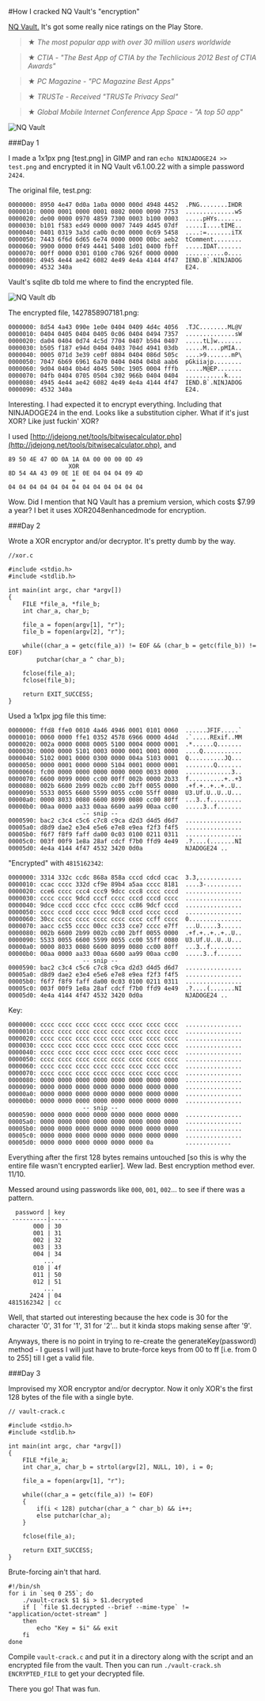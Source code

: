 #How I cracked NQ Vault's "encryption"

[NQ Vault.](https://play.google.com/store/apps/details?id=com.netqin.ps) It's got some really nice ratings on the Play Store.

>★ _The most popular app with over 30 million users worldwide_

>★ _CTIA - "The Best App of CTIA by the Techlicious 2012 Best of CTIA Awards"_

>★ _PC Magazine - "PC Magazine Best Apps"_

>★ _TRUSTe - Received "TRUSTe Privacy Seal"_

>★ _Global Mobile Internet Conference App Space - "A top 50 app"_

![NQ Vault](assets/img/nq-vault.png "NQ Vault")

###Day 1

I made a 1x1px png [test.png] in GIMP and ran `echo NINJADOGE24 >> test.png` and encrypted it in NQ Vault v6.1.00.22 with a simple password `2424`.

The original file, test.png:

    0000000: 8950 4e47 0d0a 1a0a 0000 000d 4948 4452  .PNG........IHDR
    0000010: 0000 0001 0000 0001 0802 0000 0090 7753  ..............wS
    0000020: de00 0000 0970 4859 7300 0003 b100 0003  .....pHYs.......
    0000030: b101 f583 ed49 0000 0007 7449 4d45 07df  .....I....tIME..
    0000040: 0401 0319 3a3d ca0b 0c00 0000 0c69 5458  ....:=.......iTX
    0000050: 7443 6f6d 6d65 6e74 0000 0000 00bc aeb2  tComment........
    0000060: 9900 0000 0f49 4441 5408 1d01 0400 fbff  .....IDAT.......
    0000070: 00ff 0000 0301 0100 c706 926f 0000 0000  ...........o....
    0000080: 4945 4e44 ae42 6082 4e49 4e4a 4144 4f47  IEND.B`.NINJADOG
    0000090: 4532 340a                                E24.

Vault's sqlite db told me where to find the encrypted file.

![NQ Vault db](assets/img/nq-vault-db.png "NQ Vault db")

The encrypted file, 1427858907181.png:

    0000000: 8d54 4a43 090e 1e0e 0404 0409 4d4c 4056  .TJC........ML@V
    0000010: 0404 0405 0404 0405 0c06 0404 0494 7357  ..............sW
    0000020: da04 0404 0d74 4c5d 7704 0407 b504 0407  .....tL]w.......
    0000030: b505 f187 e94d 0404 0403 704d 4941 03db  .....M....pMIA..
    0000040: 0005 071d 3e39 ce0f 0804 0404 086d 505c  ....>9.......mP\
    0000050: 7047 6b69 6961 6a70 0404 0404 04b8 aab6  pGkiiajp........
    0000060: 9d04 0404 0b4d 4045 500c 1905 0004 fffb  .....M@EP.......
    0000070: 04fb 0404 0705 0504 c302 966b 0404 0404  ...........k....
    0000080: 4945 4e44 ae42 6082 4e49 4e4a 4144 4f47  IEND.B`.NINJADOG
    0000090: 4532 340a                                E24.

Interesting. I had expected it to encrypt everything. Including that NINJADOGE24 in the end. Looks like a substitution cipher. What if it's just XOR? Like just fuckin' XOR?

I used [http://jdejong.net/tools/bitwisecalculator.php](http://jdejong.net/tools/bitwisecalculator.php), and

    89 50 4E 47 0D 0A 1A 0A 00 00 00 0D 49
                     XOR
    8D 54 4A 43 09 0E 1E 0E 04 04 04 09 4D
                      =
    04 04 04 04 04 04 04 04 04 04 04 04 04

Wow. Did I mention that NQ Vault has a premium version, which costs $7.99 a year? I bet it uses XOR2048enhancedmode for encryption.

###Day 2

Wrote a XOR encryptor and/or decryptor. It's pretty dumb by the way.

    //xor.c

    #include <stdio.h>
    #include <stdlib.h>

    int main(int argc, char *argv[])
    {
        FILE *file_a, *file_b;
        int char_a, char_b;

        file_a = fopen(argv[1], "r");
        file_b = fopen(argv[2], "r");

        while((char_a = getc(file_a)) != EOF && (char_b = getc(file_b)) != EOF)
            putchar(char_a ^ char_b);

        fclose(file_a);
        fclose(file_b);

        return EXIT_SUCCESS;
    }

Used a 1x1px jpg file this time:

    0000000: ffd8 ffe0 0010 4a46 4946 0001 0101 0060  ......JFIF.....`
    0000010: 0060 0000 ffe1 0352 4578 6966 0000 4d4d  .`.....RExif..MM
    0000020: 002a 0000 0008 0005 5100 0004 0000 0001  .*......Q.......
    0000030: 0000 0000 5101 0003 0000 0001 0001 0000  ....Q...........
    0000040: 5102 0001 0000 0300 0000 004a 5103 0001  Q..........JQ...
    0000050: 0000 0001 0000 0000 5104 0001 0000 0001  ........Q.......
    0000060: fc00 0000 0000 0000 0000 0000 0033 0000  .............3..
    0000070: 6600 0099 0000 cc00 00ff 002b 0000 2b33  f..........+..+3
    0000080: 002b 6600 2b99 002b cc00 2bff 0055 0000  .+f.+..+..+..U..
    0000090: 5533 0055 6600 5599 0055 cc00 55ff 0080  U3.Uf.U..U..U...
    00000a0: 0000 8033 0080 6600 8099 0080 cc00 80ff  ...3..f.........
    00000b0: 00aa 0000 aa33 00aa 6600 aa99 00aa cc00  .....3..f.......
                         -- snip --
    0000590: bac2 c3c4 c5c6 c7c8 c9ca d2d3 d4d5 d6d7  ................
    00005a0: d8d9 dae2 e3e4 e5e6 e7e8 e9ea f2f3 f4f5  ................
    00005b0: f6f7 f8f9 faff da00 0c03 0100 0211 0311  ................
    00005c0: 003f 00f9 1e8a 28af cdcf f7b0 ffd9 4e49  .?....(.......NI
    00005d0: 4e4a 4144 4f47 4532 3420 0d0a            NJADOGE24 ..

"Encrypted" with `4815162342`:

    0000000: 3314 332c ccdc 868a 858a cccd cdcd ccac  3.3,............
    0000010: ccac cccc 332d cf9e 89b4 a5aa cccc 8181  ....3-..........
    0000020: cce6 cccc ccc4 ccc9 9dcc ccc8 cccc cccd  ................
    0000030: cccc cccc 9dcd cccf cccc cccd cccd cccc  ................
    0000040: 9dce cccd cccc cfcc cccc cc86 9dcf cccd  ................
    0000050: cccc cccd cccc cccc 9dc8 cccd cccc cccd  ................
    0000060: 30cc cccc cccc cccc cccc cccc ccff cccc  0...............
    0000070: aacc cc55 cccc 00cc cc33 cce7 cccc e7ff  ...U.....3......
    0000080: 002b 6600 2b99 002b cc00 2bff 0055 0000  .+f.+..+..+..U..
    0000090: 5533 0055 6600 5599 0055 cc00 55ff 0080  U3.Uf.U..U..U...
    00000a0: 0000 8033 0080 6600 8099 0080 cc00 80ff  ...3..f.........
    00000b0: 00aa 0000 aa33 00aa 6600 aa99 00aa cc00  .....3..f.......
                         -- snip --
    0000590: bac2 c3c4 c5c6 c7c8 c9ca d2d3 d4d5 d6d7  ................
    00005a0: d8d9 dae2 e3e4 e5e6 e7e8 e9ea f2f3 f4f5  ................
    00005b0: f6f7 f8f9 faff da00 0c03 0100 0211 0311  ................
    00005c0: 003f 00f9 1e8a 28af cdcf f7b0 ffd9 4e49  .?....(.......NI
    00005d0: 4e4a 4144 4f47 4532 3420 0d0a            NJADOGE24 ..

Key:

    0000000: cccc cccc cccc cccc cccc cccc cccc cccc  ................
    0000010: cccc cccc cccc cccc cccc cccc cccc cccc  ................
    0000020: cccc cccc cccc cccc cccc cccc cccc cccc  ................
    0000030: cccc cccc cccc cccc cccc cccc cccc cccc  ................
    0000040: cccc cccc cccc cccc cccc cccc cccc cccc  ................
    0000050: cccc cccc cccc cccc cccc cccc cccc cccc  ................
    0000060: cccc cccc cccc cccc cccc cccc cccc cccc  ................
    0000070: cccc cccc cccc cccc cccc cccc cccc cccc  ................
    0000080: 0000 0000 0000 0000 0000 0000 0000 0000  ................
    0000090: 0000 0000 0000 0000 0000 0000 0000 0000  ................
    00000a0: 0000 0000 0000 0000 0000 0000 0000 0000  ................
    00000b0: 0000 0000 0000 0000 0000 0000 0000 0000  ................
                         -- snip --
    0000590: 0000 0000 0000 0000 0000 0000 0000 0000  ................
    00005a0: 0000 0000 0000 0000 0000 0000 0000 0000  ................
    00005b0: 0000 0000 0000 0000 0000 0000 0000 0000  ................
    00005c0: 0000 0000 0000 0000 0000 0000 0000 0000  ................
    00005d0: 0000 0000 0000 0000 0000 0000 0a         .............

Everything after the first 128 bytes remains untouched [so this is why the entire file wasn't encrypted earlier]. Wew lad. Best encryption method ever. 11/10.

Messed around using passwords like `000`, `001`, `002`... to see if there was a pattern.

      password | key
     ----------|-----
           000 | 30
           001 | 31
           002 | 32
           003 | 33
           004 | 34
              ...
           010 | 4f
           011 | 50
           012 | 51
              ...
          2424 | 04
    4815162342 | cc

Well, that started out interesting because the hex code is 30 for the character '0', 31 for '1', 31 for '2'... but it kinda stops making sense after '9'.

Anyways, there is no point in trying to re-create the generateKey(password) method - I guess I will just have to brute-force keys from 00 to ff [i.e. from 0 to 255] till I get a valid file.

###Day 3

Improvised my XOR encryptor and/or decryptor. Now it only XOR's the first 128 bytes of the file with a single byte.

    // vault-crack.c

    #include <stdio.h>
    #include <stdlib.h>

    int main(int argc, char *argv[])
    {
        FILE *file_a;
        int char_a, char_b = strtol(argv[2], NULL, 10), i = 0;

        file_a = fopen(argv[1], "r");

        while((char_a = getc(file_a)) != EOF)
        {
            if(i < 128) putchar(char_a ^ char_b) && i++;
            else putchar(char_a);
        }

        fclose(file_a);

        return EXIT_SUCCESS;
    }

Brute-forcing ain't that hard.

    #!/bin/sh
    for i in `seq 0 255`; do
        ./vault-crack $1 $i > $1.decrypted
        if [ `file $1.decrypted --brief --mime-type` != "application/octet-stream" ]
        then
            echo "Key = $i" && exit
        fi
    done

Compile `vault-crack.c` and put it in a directory along with the script and an encrypted file from the vault. Then you can run `./vault-crack.sh ENCRYPTED_FILE` to get your decrypted file.

There you go! That was fun.
